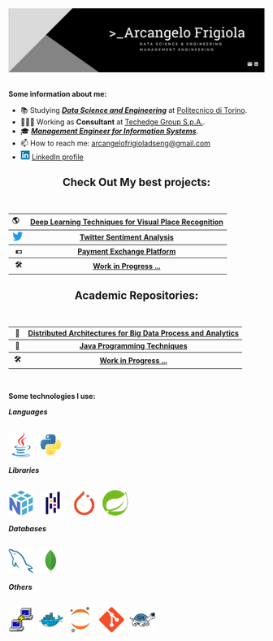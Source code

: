<div id="header" align="center">

  <!-- <img src="https://media.giphy.com/media/dyzew7Py7bnW9DiJJj/giphy.gif" width="740"/> -->
  <a href="mailto:arcangelofrigioladseng@gmail.com">
    <img src="https://github.com/arcangeloC-137/arcangeloC-137/blob/main/imgs/arcangelofrigiolaEng.png">
  </a>
</div>
<br>

**Some information about me:**

- 📚 Studying ***[Data Science and Engineering](https://didattica.polito.it/pls/portal30/sviluppo.offerta_formativa.corsi?p_sdu_cds=37:320&p_a_acc=2023&p_header=N&p_lang=EN)*** at [Politecnico di Torino](https://www.polito.it/).
- 👨🏻‍💻 Working as **Consultant** at [Techedge Group S.p.A.](https://www.techedgegroup.com/en).
- 🎓 ***[Management Engineer for Information Systems](https://didattica.polito.it/guida/2023/it/homepage?cds=5&sdu=38)***.
- 📫 How to reach me: [arcangelofrigioladseng@gmail.com](arcangelofrigioladseng@gmail.com)
- <div align="left">
  <img src="https://github.com/devicons/devicon/blob/master/icons/linkedin/linkedin-original.svg" title="LinkedIn" alt="Linkedin" width="18" height="18"/>
  <a href="https://it.linkedin.com/in/arcangelo-frigiola-332141213?trk=profile-badge">LinkedIn profile</a>

</div> 


<h2  align="center">Check Out My best projects:</h2><br>
<table width="100%" align="center">
  <tr>
    <th>🌎 &nbsp;</th>
    <th><a href="https://github.com/arcangeloC-137/deep_learning_techniques_for_visual_place_recognition" aligh="left"> Deep Learning Techniques for Visual Place Recognition</a></th>
  </tr>
  <tr>
    <th><img src="https://github.com/devicons/devicon/blob/master/icons/twitter/twitter-original.svg" width="20" height="18"/></th>
    <th><a href="https://github.com/arcangeloC-137/Twitter-Sentiment-Analysis" aligh="left"> Twitter Sentiment Analysis </a></th>
  </tr>
  <tr>
    <th> &nbsp;💵</th>
    <th><a href="https://github.com/arcangeloC-137/payment_exchange_platform" aligh="left"> Payment Exchange Platform </a></th>
  </tr>
  <tr>
    <th> &nbsp;🛠</th>
    <th><a href="https://github.com/arcangeloC-137" aligh="left"> Work in Progress ... </a></th>
  </tr>
</table>


<h2  align="center">Academic Repositories:</h2><br>
<table width="100%" align="center">
  <tr>
    <th> &nbsp;📘</th>
    <th><a href="https://github.com/arcangeloC-137/distributed_architectures_for_big_data" aligh="left"> Distributed Architectures for Big Data Process and Analytics</a></th>
  </tr>
  <tr>
    <th> &nbsp;📕</th>
    <th><a href="https://github.com/arcangeloC-137/java_programming_techniques" aligh="left"> Java Programming Techniques</a></th>
  </tr>
  <tr>
    <th> &nbsp;🛠</th>
    <th><a href="https://github.com/arcangeloC-137" aligh="left"> Work in Progress ... </a></th>
  </tr>
</table>

<br>

**Some technologies I use:**

<div>
  <b><i>Languages</i></b>
  <p><br>
  <img src="https://github.com/devicons/devicon/blob/master/icons/java/java-original.svg" title="Java" alt="Java" width="50" height="50"/>&nbsp;
  <img src="https://github.com/devicons/devicon/blob/master/icons/python/python-original.svg" title="python" **alt="python" width="50" height="50"/>
  </p>
  <b><i>Libraries</i></b>
  <p><br>
  <img src="https://github.com/devicons/devicon/blob/master/icons/numpy/numpy-original.svg" title="numpy" **alt="numpy" width="50" height="50"/>
  &nbsp;
  <img src="https://github.com/devicons/devicon/blob/master/icons/pandas/pandas-original.svg" title="pandas" **alt="pandas" width="50" height="50"/>
  &nbsp;
  <img src="https://github.com/devicons/devicon/blob/master/icons/pytorch/pytorch-original.svg" title="pytorch" **alt="pytorch" width="50" height="50"/>
  &nbsp;
  <img src="https://github.com/devicons/devicon/blob/master/icons/spring/spring-original.svg" title="Spring" alt="Spring" width="50" height="50"/>
  </p>
  <b><i>Databases</i></b>
  <p><br>
    <img src="https://github.com/devicons/devicon/blob/master/icons/mysql/mysql-original.svg" title="MySQL"  alt="MySQL" width="50" height="50"/>&nbsp;
    <img src="https://github.com/devicons/devicon/blob/master/icons/mongodb/mongodb-original.svg" title="mongodb" **alt="mongodb" width="50" height="50"/>
  </p>
  <p><b><i>Others</i></b>
  <p><br>
  <img src="https://github.com/devicons/devicon/blob/master/icons/putty/putty-original.svg" title="putty" **alt="putty" width="50" height="50"/>&nbsp;
  <img src="https://github.com/devicons/devicon/blob/master/icons/docker/docker-original.svg" title="docker" **alt="docker" width="50" height="50"/>&nbsp;
  <img src="https://github.com/devicons/devicon/blob/master/icons/jupyter/jupyter-original.svg" title="jupyter" **alt="jupyter" width="50" height="50"/>
  &nbsp;
  <img src="https://github.com/devicons/devicon/blob/master/icons/git/git-original.svg" title="Git" **alt="Git" width="50" height="50"/>
  &nbsp;
  <img src="https://github.com/devicons/devicon/blob/master/icons/tortoisegit/tortoisegit-original.svg" title="tortoisegit" **alt="tortoisegit" width="50" height="50"/>
   </p>
   </div>

              
